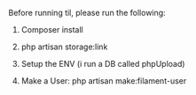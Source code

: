 Before running til, please run the following:

1. Composer install

2. php artisan storage:link

3. Setup the ENV (i run a DB called phpUpload)

4. Make a User: php artisan make:filament-user